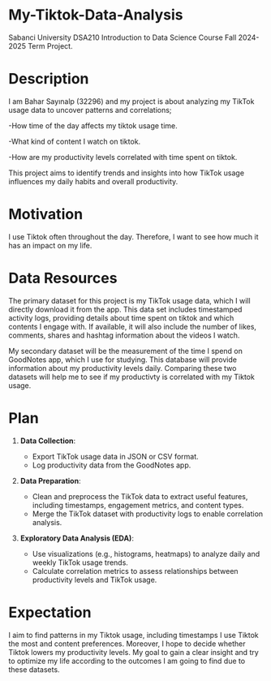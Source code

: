 # My-Tiktok-Data-Analysis
Sabanci University DSA210 Introduction to Data Science Course Fall 2024-2025 Term Project.

# Description
I am Bahar Sayınalp (32296) and my project is about analyzing my TikTok usage data to uncover patterns and correlations;


  -How time of the day affects my tiktok usage time.
  
  -What kind of content I watch on tiktok.
  
  -How are my productivity levels correlated with time spent on tiktok.

This project aims to identify trends and insights into how TikTok usage influences my daily habits and overall productivity.

# Motivation
I use Tiktok often throughout the day. Therefore, I want to see how much it has an impact on my life.

# Data Resources
The primary dataset for this project is my TikTok usage data, which I will directly download it from the app. This data set includes timestamped activity logs, providing details about time spent on tiktok and which contents I engage with. If available, it will also include the number of likes, comments, shares and hashtag information about the videos I watch. 

My secondary dataset will be the measurement of the time I spend on GoodNotes app, which I use for studying. This database will provide information about my productivity levels daily. Comparing these two datasets will help me to see if my productivty is correlated with my Tiktok usage.
  
# Plan
1. **Data Collection**:  
   - Export TikTok usage data in JSON or CSV format.  
   - Log productivity data from the GoodNotes app.  

2. **Data Preparation**:  
   - Clean and preprocess the TikTok data to extract useful features, including timestamps, engagement metrics, and content types.  
   - Merge the TikTok dataset with productivity logs to enable correlation analysis.  

3. **Exploratory Data Analysis (EDA)**:  
   - Use visualizations (e.g., histograms, heatmaps) to analyze daily and weekly TikTok usage trends.  
   - Calculate correlation metrics to assess relationships between productivity levels and TikTok usage.  

# Expectation
I aim to find patterns in my Tiktok usage, including timestamps I use Tiktok the most and content preferences. Moreover, I hope to decide whether Tiktok lowers my productivity levels. My goal to gain a clear insight and try to optimize my life according to the outcomes I am going to find due to these datasets.

